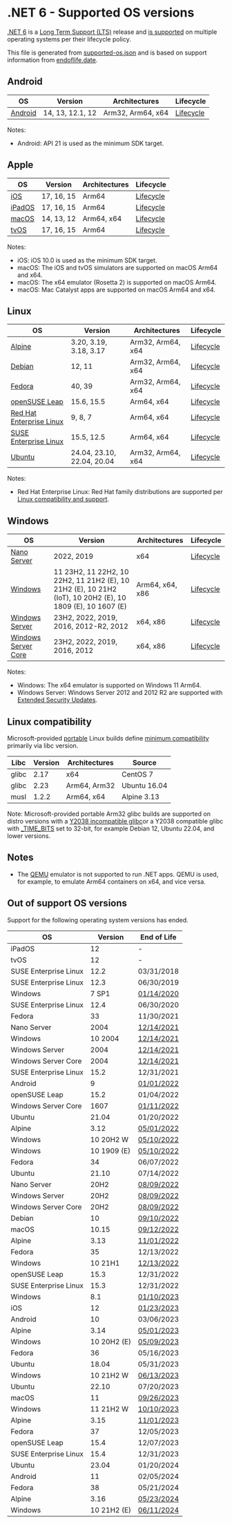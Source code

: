 # .NET 6 - Supported OS versions

[.NET 6](README.md) is a [Long Term Support (LTS)](../../release-policies.md) release and [is supported](../../support.md) on multiple operating systems per their lifecycle policy.

This file is generated from [supported-os.json](supported-os.json) and is based on support information from [endoflife.date](https://endoflife.date/).

## Android

OS                              | Version                      | Architectures      | Lifecycle          |
--------------------------------|------------------------------|--------------------|--------------------|
[Android][0]                    | 14, 13, 12.1, 12             | Arm32, Arm64, x64  | [Lifecycle][1]     |

Notes:

* Android: API 21 is used as the minimum SDK target.

[0]: https://www.android.com/
[1]: https://support.google.com/android

## Apple

OS                              | Version                      | Architectures      | Lifecycle          |
--------------------------------|------------------------------|--------------------|--------------------|
[iOS][2]                        | 17, 16, 15                   | Arm64              | [Lifecycle][3]     |
[iPadOS][4]                     | 17, 16, 15                   | Arm64              | [Lifecycle][5]     |
[macOS][6]                      | 14, 13, 12                   | Arm64, x64         | [Lifecycle][7]     |
[tvOS][8]                       | 17, 16, 15                   | Arm64              | [Lifecycle][9]     |

Notes:

* iOS: iOS 10.0 is used as the minimum SDK target.
* macOS: The iOS and tvOS simulators are supported on macOS Arm64 and x64.
* macOS: The x64 emulator (Rosetta 2) is supported on macOS Arm64.
* macOS: Mac Catalyst apps are supported on macOS Arm64 and x64.

[2]: https://developer.apple.com/ios/
[3]: https://support.apple.com/ios/
[4]: https://developer.apple.com/ipados/
[5]: https://support.apple.com/ipados/
[6]: https://developer.apple.com/macos/
[7]: https://support.apple.com/macos/
[8]: https://developer.apple.com/tvos/
[9]: https://support.apple.com/apple-tv/

## Linux

OS                              | Version                      | Architectures      | Lifecycle          |
--------------------------------|------------------------------|--------------------|--------------------|
[Alpine][10]                    | 3.20, 3.19, 3.18, 3.17       | Arm32, Arm64, x64  | [Lifecycle][11]    |
[Debian][12]                    | 12, 11                       | Arm32, Arm64, x64  | [Lifecycle][13]    |
[Fedora][14]                    | 40, 39                       | Arm32, Arm64, x64  | [Lifecycle][15]    |
[openSUSE Leap][16]             | 15.6, 15.5                   | Arm64, x64         | [Lifecycle][17]    |
[Red Hat Enterprise Linux][18]  | 9, 8, 7                      | Arm64, x64         | [Lifecycle][19]    |
[SUSE Enterprise Linux][20]     | 15.5, 12.5                   | Arm64, x64         | [Lifecycle][21]    |
[Ubuntu][22]                    | 24.04, 23.10, 22.04, 20.04   | Arm32, Arm64, x64  | [Lifecycle][23]    |

Notes:

* Red Hat Enterprise Linux: Red Hat family distributions are supported per [Linux compatibility and support](../../linux-support.md).

[10]: https://alpinelinux.org/
[11]: https://alpinelinux.org/releases/
[12]: https://www.debian.org/
[13]: https://wiki.debian.org/DebianReleases
[14]: https://fedoraproject.org/
[15]: https://fedoraproject.org/wiki/End_of_life
[16]: https://www.opensuse.org/
[17]: https://en.opensuse.org/Lifetime
[18]: https://access.redhat.com/
[19]: https://access.redhat.com/support/policy/updates/errata/
[20]: https://www.suse.com/
[21]: https://www.suse.com/lifecycle/
[22]: https://ubuntu.com/
[23]: https://wiki.ubuntu.com/Releases

## Windows

OS                              | Version                      | Architectures      | Lifecycle          |
--------------------------------|------------------------------|--------------------|--------------------|
[Nano Server][24]               | 2022, 2019                   | x64                | [Lifecycle][25]    |
[Windows][26]                   | 11 23H2, 11 22H2, 10 22H2, 11 21H2 (E), 10 21H2 (E), 10 21H2 (IoT), 10 20H2 (E), 10 1809 (E), 10 1607 (E) | Arm64, x64, x86    | [Lifecycle][27]    |
[Windows Server][28]            | 23H2, 2022, 2019, 2016, 2012-R2, 2012 | x64, x86           | [Lifecycle][29]    |
[Windows Server Core][30]       | 23H2, 2022, 2019, 2016, 2012 | x64, x86           | [Lifecycle][31]    |

Notes:

* Windows: The x64 emulator is supported on Windows 11 Arm64.
* Windows Server: Windows Server 2012 and 2012 R2 are supported with [Extended Security Updates](https://learn.microsoft.com/windows-server/get-started/extended-security-updates-overview).

[24]: https://learn.microsoft.com/virtualization/windowscontainers/manage-containers/container-base-images
[25]: https://learn.microsoft.com/windows-server/get-started/windows-server-release-info
[26]: https://www.microsoft.com/windows/
[27]: https://support.microsoft.com/help/13853/windows-lifecycle-fact-sheet
[28]: https://www.microsoft.com/windows-server
[29]: https://learn.microsoft.com/windows-server/get-started/windows-server-release-info
[30]: https://learn.microsoft.com/virtualization/windowscontainers/manage-containers/container-base-images
[31]: https://learn.microsoft.com/windows-server/get-started/windows-server-release-info

## Linux compatibility

Microsoft-provided [portable](../../linux-support.md) Linux builds define [minimum compatibility](/linux-support.md) primarily via libc version.

Libc                     | Version  | Architectures      | Source             |
-------------------------|----------|--------------------|--------------------|
glibc                    | 2.17     | x64                | CentOS 7           |
glibc                    | 2.23     | Arm64, Arm32       | Ubuntu 16.04       |
musl                     | 1.2.2    | Arm64, x64         | Alpine 3.13        |

Note: Microsoft-provided portable Arm32 glibc builds are supported on distro versions with a [Y2038 incompatible glibc](https://github.com/dotnet/core/discussions/9285)or a Y2038 compatible glibc with [_TIME_BITS](https://www.gnu.org/software/libc/manual/html_node/Feature-Test-Macros.html) set to 32-bit, for example Debian 12, Ubuntu 22.04, and lower versions.

## Notes

* The [QEMU](https://www.qemu.org/) emulator is not supported to run .NET apps. QEMU is used, for example, to emulate Arm64 containers on x64, and vice versa.

## Out of support OS versions

Support for the following operating system versions has ended.

OS                              | Version                      | End of Life        |
--------------------------------|------------------------------|--------------------|
iPadOS                          | 12                           | -                  |
tvOS                            | 12                           | -                  |
SUSE Enterprise Linux           | 12.2                         | 03/31/2018         |
SUSE Enterprise Linux           | 12.3                         | 06/30/2019         |
Windows                         | 7 SP1                        | [01/14/2020](https://learn.microsoft.com/lifecycle/products/windows-7) |
SUSE Enterprise Linux           | 12.4                         | 06/30/2020         |
Fedora                          | 33                           | 11/30/2021         |
Nano Server                     | 2004                         | [12/14/2021](https://learn.microsoft.com/lifecycle/announcements/windows-server-version-2004-end-of-servicing) |
Windows                         | 10 2004                      | [12/14/2021](https://learn.microsoft.com/lifecycle/announcements/windows-10-version-2004-end-of-servicing) |
Windows Server                  | 2004                         | [12/14/2021](https://learn.microsoft.com/lifecycle/announcements/windows-server-version-2004-end-of-servicing) |
Windows Server Core             | 2004                         | [12/14/2021](https://learn.microsoft.com/lifecycle/announcements/windows-server-version-2004-end-of-servicing) |
SUSE Enterprise Linux           | 15.2                         | 12/31/2021         |
Android                         | 9                            | [01/01/2022](https://developer.android.com/about/versions/pie) |
openSUSE Leap                   | 15.2                         | 01/04/2022         |
Windows Server Core             | 1607                         | [01/11/2022](https://learn.microsoft.com/virtualization/windowscontainers/deploy-containers/base-image-lifecycle) |
Ubuntu                          | 21.04                        | 01/20/2022         |
Alpine                          | 3.12                         | [05/01/2022](https://alpinelinux.org/posts/Alpine-3.12.12-3.13.10-3.14.6-3.15.4-released.html) |
Windows                         | 10 20H2 W                    | [05/10/2022](https://learn.microsoft.com/windows/release-health/status-windows-10-20h2) |
Windows                         | 10 1909 (E)                  | [05/10/2022](https://learn.microsoft.com/lifecycle/announcements/windows-10-1909-enterprise-education-eos) |
Fedora                          | 34                           | 06/07/2022         |
Ubuntu                          | 21.10                        | 07/14/2022         |
Nano Server                     | 20H2                         | [08/09/2022](https://learn.microsoft.com/lifecycle/announcements/windows-server-20h2-retiring) |
Windows Server                  | 20H2                         | [08/09/2022](https://learn.microsoft.com/lifecycle/announcements/windows-server-20h2-retiring) |
Windows Server Core             | 20H2                         | [08/09/2022](https://learn.microsoft.com/lifecycle/announcements/windows-server-20h2-retiring) |
Debian                          | 10                           | [09/10/2022](https://www.debian.org/News/2022/20220910) |
macOS                           | 10.15                        | [09/12/2022](https://support.apple.com/HT210642) |
Alpine                          | 3.13                         | [11/01/2022](https://alpinelinux.org/posts/Alpine-3.12.12-3.13.10-3.14.6-3.15.4-released.html) |
Fedora                          | 35                           | 12/13/2022         |
Windows                         | 10 21H1                      | [12/13/2022](https://learn.microsoft.com/windows/release-health/status-windows-10-21h1) |
openSUSE Leap                   | 15.3                         | 12/31/2022         |
SUSE Enterprise Linux           | 15.3                         | 12/31/2022         |
Windows                         | 8.1                          | [01/10/2023](https://learn.microsoft.com/lifecycle/products/windows-81) |
iOS                             | 12                           | [01/23/2023](https://support.apple.com/HT209084) |
Android                         | 10                           | 03/06/2023         |
Alpine                          | 3.14                         | [05/01/2023](https://alpinelinux.org/posts/Alpine-3.14.10-3.15.8-3.16.5-released.html) |
Windows                         | 10 20H2 (E)                  | [05/09/2023](https://learn.microsoft.com/windows/release-health/status-windows-10-20h2) |
Fedora                          | 36                           | 05/16/2023         |
Ubuntu                          | 18.04                        | 05/31/2023         |
Windows                         | 10 21H2 W                    | [06/13/2023](https://learn.microsoft.com/windows/release-health/release-information) |
Ubuntu                          | 22.10                        | 07/20/2023         |
macOS                           | 11                           | [09/26/2023](https://support.apple.com/HT211896) |
Windows                         | 11 21H2 W                    | [10/10/2023](https://learn.microsoft.com/windows/release-health/windows11-release-information) |
Alpine                          | 3.15                         | [11/01/2023](https://alpinelinux.org/posts/Alpine-3.15.10-3.16.7-3.17.5-3.18.3-released.html) |
Fedora                          | 37                           | 12/05/2023         |
openSUSE Leap                   | 15.4                         | 12/07/2023         |
SUSE Enterprise Linux           | 15.4                         | 12/31/2023         |
Ubuntu                          | 23.04                        | 01/20/2024         |
Android                         | 11                           | 02/05/2024         |
Fedora                          | 38                           | 05/21/2024         |
Alpine                          | 3.16                         | [05/23/2024](https://alpinelinux.org/posts/Alpine-3.16.9-3.17.7-3.18.6-released.html) |
Windows                         | 10 21H2 (E)                  | [06/11/2024](https://learn.microsoft.com/lifecycle/products/windows-10-enterprise-and-education) |

